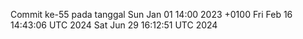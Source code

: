 Commit ke-55 pada tanggal Sun Jan 01 14:00 2023 +0100
Fri Feb 16 14:43:06 UTC 2024
Sat Jun 29 16:12:51 UTC 2024
